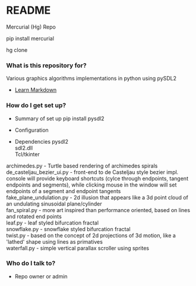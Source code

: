 # README #

Mercurial (Hg) Repo

pip install mercurial

hg clone <this projects repo url>

### What is this repository for? ###

Various graphics algorithms implementations in python using pySDL2  


* [Learn Markdown](https://bitbucket.org/tutorials/markdowndemo)  


### How do I get set up? ###  


* Summary of set up
pip install pysdl2  


* Configuration
* Dependencies
pysdl2  
sdl2.dll  
Tcl/tkinter  

archimedes.py - Turtle based rendering of archimedes spirals  
de_casteljau_bezier_ui.py - front-end to de Casteljau style bezier impl. console will provide keyboard shortcuts (cylce through endpoints, tangent endpoints and segments), while clicking mouse in the window will set endpoints of a segment and endpoint tangents  
fake_plane_undulation.py - 2d illusion that appears like a 3d point cloud of an undulating sinusoidal plane/cylinder  
fan_spiral.py - more art inspired than performance oriented, based on lines and rotated end points  
leaf.py - leaf styled bifurcation fractal  
snowflake.py - snowflake styled bifurcation fractal  
twist.py - based on the concept of 2d projections of 3d motion, like a 'lathed' shape using lines as primatives  
waterfall.py - simple vertical parallax scroller using sprites  

### Who do I talk to? ###

* Repo owner or admin  
